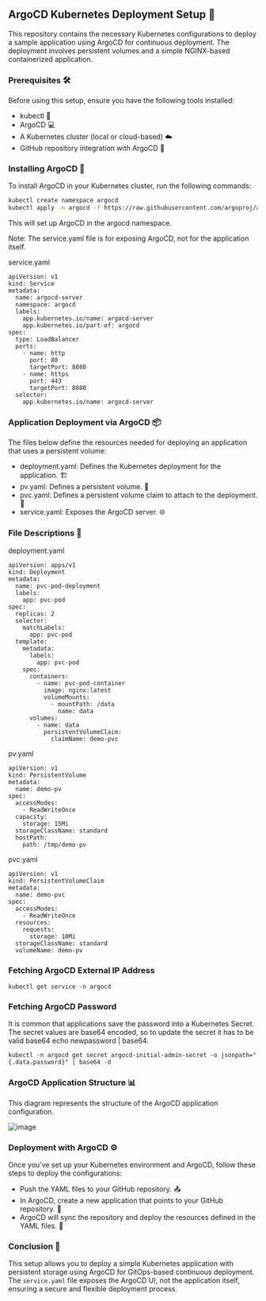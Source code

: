 ## ArgoCD Kubernetes Deployment Setup 🚀

This repository contains the necessary Kubernetes configurations to deploy a sample application using ArgoCD for continuous deployment. The deployment involves persistent volumes and a simple NGINX-based containerized application.

### Prerequisites 🛠️

Before using this setup, ensure you have the following tools installed:

* kubectl 🔧
* ArgoCD 💻
* A Kubernetes cluster (local or cloud-based) ☁️
* GitHub repository integration with ArgoCD 📂

### Installing ArgoCD 🚀

To install ArgoCD in your Kubernetes cluster, run the following commands:

```bash
kubectl create namespace argocd
kubectl apply -n argocd -f https://raw.githubusercontent.com/argoproj/argo-cd/stable/manifests/install.yaml
```

This will set up ArgoCD in the argocd namespace.

Note: The service.yaml file is for exposing ArgoCD, not for the application itself.

service.yaml
```
apiVersion: v1
kind: Service
metadata:
  name: argocd-server
  namespace: argocd
  labels:
    app.kubernetes.io/name: argocd-server
    app.kubernetes.io/part-of: argocd
spec:
  type: LoadBalancer
  ports:
    - name: http
      port: 80
      targetPort: 8080
    - name: https
      port: 443
      targetPort: 8080
  selector:
    app.kubernetes.io/name: argocd-server
```

### Application Deployment via ArgoCD 📦
The files below define the resources needed for deploying an application that uses a persistent volume:

- deployment.yaml: Defines the Kubernetes deployment for the application. 🏗️
- pv.yaml: Defines a persistent volume. 💾
- pvc.yaml: Defines a persistent volume claim to attach to the deployment. 📂
- service.yaml: Exposes the ArgoCD server. 🌐

### File Descriptions 📑
deployment.yaml
```
apiVersion: apps/v1
kind: Deployment
metadata:
  name: pvc-pod-deployment
  labels:
    app: pvc-pod
spec:
  replicas: 2
  selector:
    matchLabels:
      app: pvc-pod
  template:
    metadata:
      labels:
        app: pvc-pod
    spec:
      containers:
        - name: pvc-pod-container
          image: nginx:latest
          volumeMounts:
            - mountPath: /data
              name: data
      volumes:
        - name: data
          persistentVolumeClaim:
            claimName: demo-pvc
```

pv.yaml
```
apiVersion: v1
kind: PersistentVolume
metadata:
  name: demo-pv
spec:
  accessModes:
    - ReadWriteOnce
  capacity:
    storage: 15Mi
  storageClassName: standard
  hostPath:
    path: /tmp/demo-pv
```

pvc.yaml
```
apiVersion: v1
kind: PersistentVolumeClaim
metadata:
  name: demo-pvc
spec:
  accessModes:
    - ReadWriteOnce
  resources:
    requests:
      storage: 10Mi
  storageClassName: standard
  volumeName: demo-pv
```

### Fetching ArgoCD External IP Address

```
kubectl get service -n argocd
```

### Fetching ArgoCD Password
It is common that applications save the password into a Kubernetes Secret. The secret values are base64 encoded, so to update the secret it has to be valid base64 echo newpassword | base64.
```
kubectl -n argocd get secret argocd-initial-admin-secret -o jsonpath="{.data.password}" | base64 -d
```
### ArgoCD Application Structure 📊
This diagram represents the structure of the ArgoCD application configuration.

![image](https://github.com/user-attachments/assets/7e5918e0-3023-4658-8821-4b4249bb9287)


### Deployment with ArgoCD ⚙️
Once you’ve set up your Kubernetes environment and ArgoCD, follow these steps to deploy the configurations:

- Push the YAML files to your GitHub repository. 📤
- In ArgoCD, create a new application that points to your GitHub repository. 📲
- ArgoCD will sync the repository and deploy the resources defined in the YAML files. 🔄

### Conclusion 🎉
This setup allows you to deploy a simple Kubernetes application with persistent storage using ArgoCD for GitOps-based continuous deployment. The ```service.yaml``` file exposes the ArgoCD UI, not the application itself, ensuring a secure and flexible deployment process.
